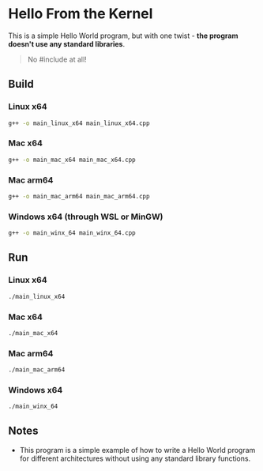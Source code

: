 # Hello From the Kernel

This is a simple Hello World program, but with one twist - **the program doesn't use any standard libraries**.
> No #include <iosteam> at all!

## Build

### Linux x64
```bash
g++ -o main_linux_x64 main_linux_x64.cpp
```
### Mac x64
```bash
g++ -o main_mac_x64 main_mac_x64.cpp
```
### Mac arm64
```bash
g++ -o main_mac_arm64 main_mac_arm64.cpp
```
### Windows x64 (through WSL or MinGW)
```bash
g++ -o main_winx_64 main_winx_64.cpp
```

## Run

### Linux x64
```bash
./main_linux_x64
```
### Mac x64
```bash
./main_mac_x64
```
### Mac arm64
```bash
./main_mac_arm64
```
### Windows x64
```bash
./main_winx_64
```

## Notes
- This program is a simple example of how to write a Hello World program for different architectures without using any standard library functions.
